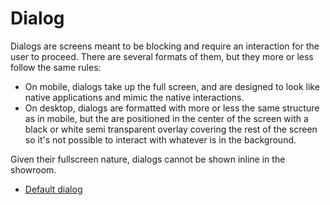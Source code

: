# Dialog

Dialogs are screens meant to be blocking and require an interaction for the user to proceed. There are several formats of them, but they more or less follow the same rules:

- On mobile, dialogs take up the full screen, and are designed to look like native applications and mimic the native interactions.
- On desktop, dialogs are formatted with more or less the same structure as in mobile, but the are positioned in the center of the screen with a black or white semi transparent overlay covering the rest of the screen so it's not possible to interact with whatever is in the background.

Given their fullscreen nature, dialogs cannot be shown inline in the showroom.

- [Default dialog](examples/base/dialog.html)
